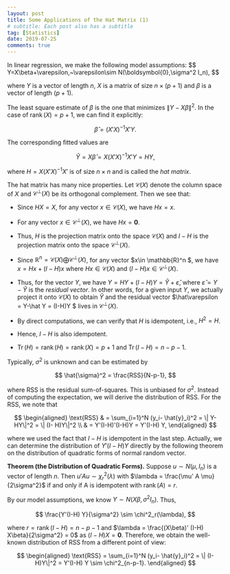 ```yaml
---
layout: post
title: Some Applications of the Hat Matrix (1)
# subtitle: Each post also has a subtitle
tag: [Statistics]
date: 2019-07-25
comments: true
---
```

In linear regression, we make the following model assumptions:
\$$
Y=X\beta+\varepsilon,~\varepsilon\sim N(\boldsymbol{0},\sigma^2 I_n),
$$

where $Y$ is a vector of length $n$, $X$ is a matrix of size $n\times (p+1)$ and $\beta$ is a vector of length $(p+1)$.

The least square estimate of $\beta$ is the one that minimizes $\|Y-X\beta\|^2$. In the case of $\operatorname{rank}(X) = p+1$, we can find it explicitly:

$$
\hat{\beta} = (X'X)^{-1}X'Y.
$$

The corresponding fitted values are

$$
\hat Y = X\hat\beta = X(X'X)^{-1}X' Y = H Y,
$$

where $H = X(X'X)^{-1}X'$ is of size $n\times n$ and is called the *hat matrix*.

The hat matrix has many nice properties. Let $\mathcal{C}(X)$ denote the column space of $X$ and $\mathcal{C}^\perp(X)$ be its orthogonal complement.
Then we see that:
- Since $HX = X$, for any vector $x \in \mathcal{C}(X)$, we have $Hx = x$.

- For any vector $x \in \mathcal{C}^\perp(X)$, we have $Hx = \boldsymbol{0}$.

- Thus, $H$ is the projection matrix onto the space $\mathcal{C}(X)$ and $I-H$ is the projection matrix onto the space $\mathcal{C}^\perp(X)$.

- Since $\mathbb{R}^n = \mathcal{C}(X) \bigoplus \mathcal{C}^\perp(X)$, for any vector $x\in \mathbb{R}^n $, we have $x = Hx + (I-H)x$ where $Hx\in \mathcal{C}(X)$ and $(I-H)x \in \mathcal{C}^\perp(X)$.

- Thus, for the vector $Y$, we have $Y = HY + (I-H)Y = \hat Y + \hat \varepsilon$, where $\hat\varepsilon = Y-\hat Y$ is the *residual vector*. In other words, for a given input $Y$, we actually project it onto $\mathcal{C}(X)$ to obtain $\hat Y$ and the residual vector $\hat\varepsilon = Y-\hat Y = (I-H)Y $ lives in $\mathcal{C}^\perp(X)$.

- By direct computations, we can verify that $H$ is idempotent, i.e., $H^2 = H$.

- Hence, $I-H$ is also idempotent.

- $\operatorname{Tr}(H) = \operatorname{rank} (H) = \operatorname{rank} (X) = p+1$ and $\operatorname{Tr}(I-H)= n-p-1$.

Typically, $\sigma^2$ is unknown and can be estimated by

$$
\hat{\sigma}^2 = \frac{RSS}{N-p-1},
$$

where RSS is the residual sum-of-squares. This is unbiased for $\sigma^2$. Instead of computing the expectation, we will derive the distribution of RSS. For the RSS, we note that

$$
\begin{aligned}
\text{RSS} & = \sum_{i=1}^N (y_i- \hat{y}_i)^2 = \| Y- HY\|^2  = \| (I- H)Y\|^2 \\
          & = Y'(I-H)'(I-H)Y = Y'(I-H) Y,
\end{aligned}
$$

where we used the fact that $I-H$ is idempotent in the last step.
Actually, we can determine the distribution of $Y'(I-H) Y$ directly by the following theorem on the distribution of quadratic forms of normal random vector.

**Theorem (the Distribution of Quadratic Forms).**
Suppose $u\sim N(\mu, I_n)$ is a vector of length $n$. Then
$u' A u \sim \chi^2_r(\lambda)$ with $\lambda = \frac{\mu' A \mu}{2\sigma^2}$ if and only if
A is idempotent with $\operatorname{rank}(A) = r$.

By our model assumptions, we know $Y \sim N(X\beta, \sigma^2 I_n)$. Thus,

$$
\frac{Y'(I-H) Y}{\sigma^2} \sim \chi^2_r(\lambda),
$$

where $r = \operatorname{rank}(I-H) = n-p-1$ and $\lambda = \frac{(X\beta)' (I-H) X\beta}{2\sigma^2} = 0$ as $(I-H)X = \boldsymbol{0}$.
Therefore, we obtain the well-known distribution of RSS from a different point of view:

$$
\begin{aligned}
\text{RSS} = \sum_{i=1}^N (y_i- \hat{y}_i)^2  = \| (I- H)Y\|^2  =  Y'(I-H) Y \sim \chi^2_{n-p-1}.
\end{aligned}
$$
